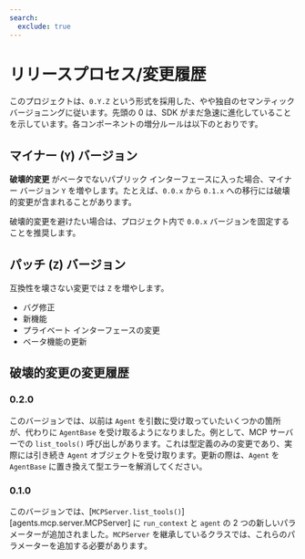 ```yaml
---
search:
  exclude: true
---
```

# リリースプロセス/変更履歴

このプロジェクトは、`0.Y.Z` という形式を採用した、やや独自のセマンティック バージョニングに従います。先頭の 0 は、SDK がまだ急速に進化していることを示しています。各コンポーネントの増分ルールは以下のとおりです。

## マイナー (`Y`) バージョン

**破壊的変更** がベータでないパブリック インターフェースに入った場合、マイナー バージョン `Y` を増やします。たとえば、`0.0.x` から `0.1.x` への移行には破壊的変更が含まれることがあります。

破壊的変更を避けたい場合は、プロジェクト内で `0.0.x` バージョンを固定することを推奨します。

## パッチ (`Z`) バージョン

互換性を壊さない変更では `Z` を増やします。

- バグ修正  
- 新機能  
- プライベート インターフェースの変更  
- ベータ機能の更新  

## 破壊的変更の変更履歴

### 0.2.0

このバージョンでは、以前は `Agent` を引数に受け取っていたいくつかの箇所が、代わりに `AgentBase` を受け取るようになりました。例として、MCP サーバーでの `list_tools()` 呼び出しがあります。これは型定義のみの変更であり、実際には引き続き `Agent` オブジェクトを受け取ります。更新の際は、`Agent` を `AgentBase` に置き換えて型エラーを解消してください。

### 0.1.0

このバージョンでは、[`MCPServer.list_tools()`][agents.mcp.server.MCPServer] に `run_context` と `agent` の 2 つの新しいパラメーターが追加されました。`MCPServer` を継承しているクラスでは、これらのパラメーターを追加する必要があります。